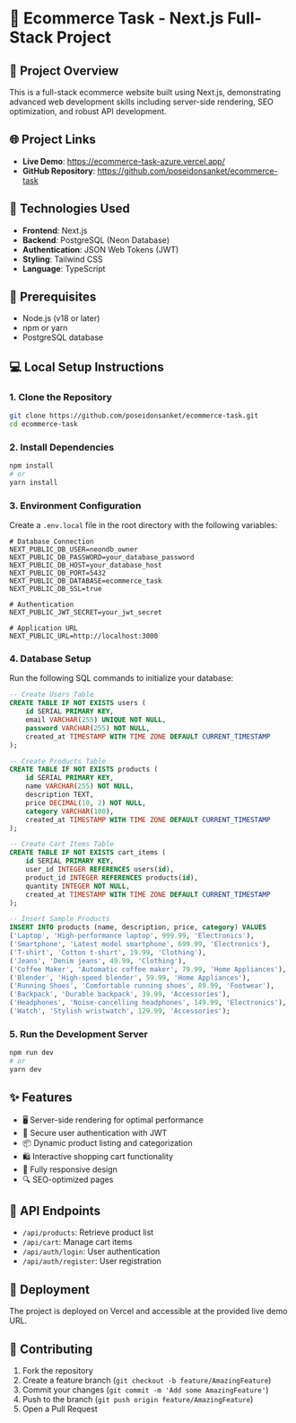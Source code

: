 # 🛒 Ecommerce Task - Next.js Full-Stack Project

## 📝 Project Overview

This is a full-stack ecommerce website built using Next.js, demonstrating advanced web development skills including server-side rendering, SEO optimization, and robust API development.

## 🌐 Project Links

- **Live Demo**: https://ecommerce-task-azure.vercel.app/
- **GitHub Repository**: https://github.com/poseidonsanket/ecommerce-task

## 🚀 Technologies Used

- **Frontend**: Next.js
- **Backend**: PostgreSQL (Neon Database)
- **Authentication**: JSON Web Tokens (JWT)
- **Styling**: Tailwind CSS
- **Language**: TypeScript

## 🔧 Prerequisites

- Node.js (v18 or later)
- npm or yarn
- PostgreSQL database

## 💻 Local Setup Instructions

### 1. Clone the Repository

```bash
git clone https://github.com/poseidonsanket/ecommerce-task.git
cd ecommerce-task
```

### 2. Install Dependencies

```bash
npm install
# or
yarn install
```

### 3. Environment Configuration

Create a `.env.local` file in the root directory with the following variables:

```env
# Database Connection
NEXT_PUBLIC_DB_USER=neondb_owner
NEXT_PUBLIC_DB_PASSWORD=your_database_password
NEXT_PUBLIC_DB_HOST=your_database_host
NEXT_PUBLIC_DB_PORT=5432
NEXT_PUBLIC_DB_DATABASE=ecommerce_task
NEXT_PUBLIC_DB_SSL=true

# Authentication
NEXT_PUBLIC_JWT_SECRET=your_jwt_secret

# Application URL
NEXT_PUBLIC_URL=http://localhost:3000
```

### 4. Database Setup

Run the following SQL commands to initialize your database:

```sql
-- Create Users Table
CREATE TABLE IF NOT EXISTS users (
    id SERIAL PRIMARY KEY,
    email VARCHAR(255) UNIQUE NOT NULL,
    password VARCHAR(255) NOT NULL,
    created_at TIMESTAMP WITH TIME ZONE DEFAULT CURRENT_TIMESTAMP
);

-- Create Products Table
CREATE TABLE IF NOT EXISTS products (
    id SERIAL PRIMARY KEY,
    name VARCHAR(255) NOT NULL,
    description TEXT,
    price DECIMAL(10, 2) NOT NULL,
    category VARCHAR(100),
    created_at TIMESTAMP WITH TIME ZONE DEFAULT CURRENT_TIMESTAMP
);

-- Create Cart Items Table
CREATE TABLE IF NOT EXISTS cart_items (
    id SERIAL PRIMARY KEY,
    user_id INTEGER REFERENCES users(id),
    product_id INTEGER REFERENCES products(id),
    quantity INTEGER NOT NULL,
    created_at TIMESTAMP WITH TIME ZONE DEFAULT CURRENT_TIMESTAMP
);

-- Insert Sample Products
INSERT INTO products (name, description, price, category) VALUES 
('Laptop', 'High-performance laptop', 999.99, 'Electronics'),
('Smartphone', 'Latest model smartphone', 699.99, 'Electronics'),
('T-shirt', 'Cotton t-shirt', 19.99, 'Clothing'),
('Jeans', 'Denim jeans', 49.99, 'Clothing'),
('Coffee Maker', 'Automatic coffee maker', 79.99, 'Home Appliances'),
('Blender', 'High-speed blender', 59.99, 'Home Appliances'),
('Running Shoes', 'Comfortable running shoes', 89.99, 'Footwear'),
('Backpack', 'Durable backpack', 39.99, 'Accessories'),
('Headphones', 'Noise-cancelling headphones', 149.99, 'Electronics'),
('Watch', 'Stylish wristwatch', 129.99, 'Accessories');
```

### 5. Run the Development Server

```bash
npm run dev
# or
yarn dev
```

## ✨ Features

- 🖥️ Server-side rendering for optimal performance
- 🔐 Secure user authentication with JWT
- 📦 Dynamic product listing and categorization
- 🛍️ Interactive shopping cart functionality
- 📱 Fully responsive design
- 🔍 SEO-optimized pages

## 🌈 API Endpoints

- `/api/products`: Retrieve product list
- `/api/cart`: Manage cart items
- `/api/auth/login`: User authentication
- `/api/auth/register`: User registration

## 🚀 Deployment

The project is deployed on Vercel and accessible at the provided live demo URL.

## 🤝 Contributing

1. Fork the repository
2. Create a feature branch (`git checkout -b feature/AmazingFeature`)
3. Commit your changes (`git commit -m 'Add some AmazingFeature'`)
4. Push to the branch (`git push origin feature/AmazingFeature`)
5. Open a Pull Request
